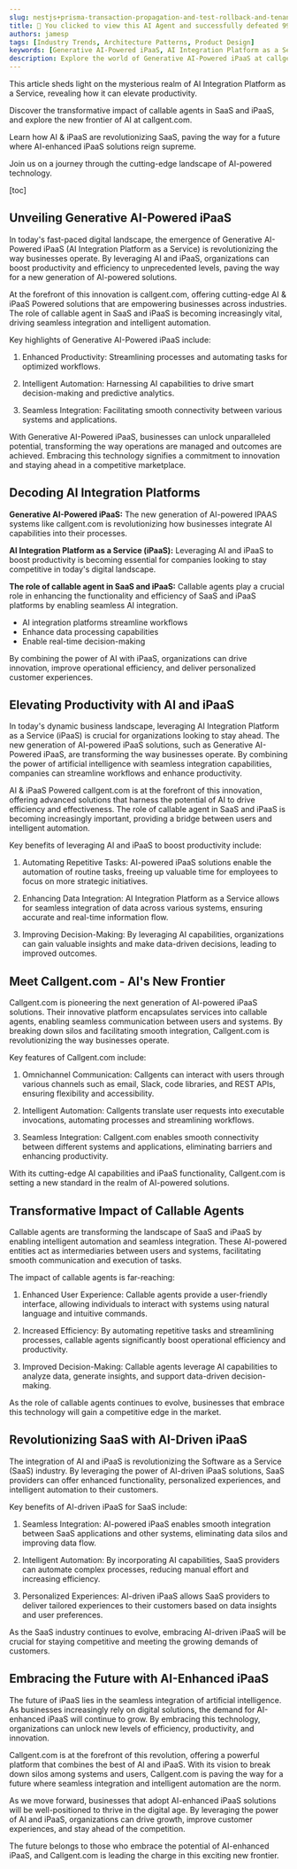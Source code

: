 ```yaml
---
slug: nestjs+prisma-transaction-propagation-and-test-rollback-and-tenancy
title: 🎉 You clicked to view this AI Agent and successfully defeated 99% of people!
authors: jamesp
tags: [Industry Trends, Architecture Patterns, Product Design]
keywords: [Generative AI-Powered iPaaS, AI Integration Platform as a Service, Leveraging AI and iPaaS to boost productivity, new generation of AI-powered IPAAS, AI & iPaaS Powered callgent.com, The role of callable agent in SaaS and iPaaS]
description: Explore the world of Generative AI-Powered iPaaS at callgent.com and learn how AI integration enhances SaaS productivity and revolutionizes industry standards."
---
```


This article sheds light on the mysterious realm of AI Integration Platform as a Service, revealing how it can elevate productivity.

Discover the transformative impact of callable agents in SaaS and iPaaS, and explore the new frontier of AI at callgent.com.

Learn how AI & iPaaS are revolutionizing SaaS, paving the way for a future where AI-enhanced iPaaS solutions reign supreme.

Join us on a journey through the cutting-edge landscape of AI-powered technology.

[toc]

<!--truncate-->

## Unveiling Generative AI-Powered iPaaS

In today's fast-paced digital landscape, the emergence of Generative AI-Powered iPaaS (AI Integration Platform as a Service) is revolutionizing the way businesses operate. By leveraging AI and iPaaS, organizations can boost productivity and efficiency to unprecedented levels, paving the way for a new generation of AI-powered solutions.

At the forefront of this innovation is callgent.com, offering cutting-edge AI & iPaaS Powered solutions that are empowering businesses across industries. The role of callable agent in SaaS and iPaaS is becoming increasingly vital, driving seamless integration and intelligent automation.

Key highlights of Generative AI-Powered iPaaS include:

1. Enhanced Productivity: Streamlining processes and automating tasks for optimized workflows.

2. Intelligent Automation: Harnessing AI capabilities to drive smart decision-making and predictive analytics.

3. Seamless Integration: Facilitating smooth connectivity between various systems and applications.

With Generative AI-Powered iPaaS, businesses can unlock unparalleled potential, transforming the way operations are managed and outcomes are achieved. Embracing this technology signifies a commitment to innovation and staying ahead in a competitive marketplace.

## Decoding AI Integration Platforms

**Generative AI-Powered iPaaS:** The new generation of AI-powered IPAAS systems like callgent.com is revolutionizing how businesses integrate AI capabilities into their processes.

**AI Integration Platform as a Service (iPaaS):** Leveraging AI and iPaaS to boost productivity is becoming essential for companies looking to stay competitive in today's digital landscape.

**The role of callable agent in SaaS and iPaaS:** Callable agents play a crucial role in enhancing the functionality and efficiency of SaaS and iPaaS platforms by enabling seamless AI integration.

- AI integration platforms streamline workflows
- Enhance data processing capabilities
- Enable real-time decision-making

By combining the power of AI with iPaaS, organizations can drive innovation, improve operational efficiency, and deliver personalized customer experiences.

## Elevating Productivity with AI and iPaaS

In today's dynamic business landscape, leveraging AI Integration Platform as a Service (iPaaS) is crucial for organizations looking to stay ahead. The new generation of AI-powered iPaaS solutions, such as Generative AI-Powered iPaaS, are transforming the way businesses operate. By combining the power of artificial intelligence with seamless integration capabilities, companies can streamline workflows and enhance productivity.

AI & iPaaS Powered callgent.com is at the forefront of this innovation, offering advanced solutions that harness the potential of AI to drive efficiency and effectiveness. The role of callable agent in SaaS and iPaaS is becoming increasingly important, providing a bridge between users and intelligent automation.

Key benefits of leveraging AI and iPaaS to boost productivity include:

1. Automating Repetitive Tasks: AI-powered iPaaS solutions enable the automation of routine tasks, freeing up valuable time for employees to focus on more strategic initiatives.

2. Enhancing Data Integration: AI Integration Platform as a Service allows for seamless integration of data across various systems, ensuring accurate and real-time information flow.

3. Improving Decision-Making: By leveraging AI capabilities, organizations can gain valuable insights and make data-driven decisions, leading to improved outcomes.

## Meet Callgent.com - AI's New Frontier

Callgent.com is pioneering the next generation of AI-powered iPaaS solutions. Their innovative platform encapsulates services into callable agents, enabling seamless communication between users and systems. By breaking down silos and facilitating smooth integration, Callgent.com is revolutionizing the way businesses operate.

Key features of Callgent.com include:

1. Omnichannel Communication: Callgents can interact with users through various channels such as email, Slack, code libraries, and REST APIs, ensuring flexibility and accessibility.

2. Intelligent Automation: Callgents translate user requests into executable invocations, automating processes and streamlining workflows.

3. Seamless Integration: Callgent.com enables smooth connectivity between different systems and applications, eliminating barriers and enhancing productivity.

With its cutting-edge AI capabilities and iPaaS functionality, Callgent.com is setting a new standard in the realm of AI-powered solutions.

## Transformative Impact of Callable Agents

Callable agents are transforming the landscape of SaaS and iPaaS by enabling intelligent automation and seamless integration. These AI-powered entities act as intermediaries between users and systems, facilitating smooth communication and execution of tasks.

The impact of callable agents is far-reaching:

1. Enhanced User Experience: Callable agents provide a user-friendly interface, allowing individuals to interact with systems using natural language and intuitive commands.

2. Increased Efficiency: By automating repetitive tasks and streamlining processes, callable agents significantly boost operational efficiency and productivity.

3. Improved Decision-Making: Callable agents leverage AI capabilities to analyze data, generate insights, and support data-driven decision-making.

As the role of callable agents continues to evolve, businesses that embrace this technology will gain a competitive edge in the market.

## Revolutionizing SaaS with AI-Driven iPaaS

The integration of AI and iPaaS is revolutionizing the Software as a Service (SaaS) industry. By leveraging the power of AI-driven iPaaS solutions, SaaS providers can offer enhanced functionality, personalized experiences, and intelligent automation to their customers.

Key benefits of AI-driven iPaaS for SaaS include:

1. Seamless Integration: AI-powered iPaaS enables smooth integration between SaaS applications and other systems, eliminating data silos and improving data flow.

2. Intelligent Automation: By incorporating AI capabilities, SaaS providers can automate complex processes, reducing manual effort and increasing efficiency.

3. Personalized Experiences: AI-driven iPaaS allows SaaS providers to deliver tailored experiences to their customers based on data insights and user preferences.

As the SaaS industry continues to evolve, embracing AI-driven iPaaS will be crucial for staying competitive and meeting the growing demands of customers.

## Embracing the Future with AI-Enhanced iPaaS

The future of iPaaS lies in the seamless integration of artificial intelligence. As businesses increasingly rely on digital solutions, the demand for AI-enhanced iPaaS will continue to grow. By embracing this technology, organizations can unlock new levels of efficiency, productivity, and innovation.

Callgent.com is at the forefront of this revolution, offering a powerful platform that combines the best of AI and iPaaS. With its vision to break down silos among systems and users, Callgent.com is paving the way for a future where seamless integration and intelligent automation are the norm.

As we move forward, businesses that adopt AI-enhanced iPaaS solutions will be well-positioned to thrive in the digital age. By leveraging the power of AI and iPaaS, organizations can drive growth, improve customer experiences, and stay ahead of the competition.

The future belongs to those who embrace the potential of AI-enhanced iPaaS, and Callgent.com is leading the charge in this exciting new frontier.
